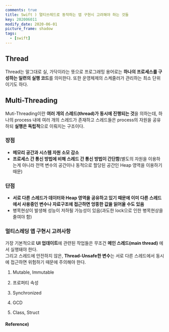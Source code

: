 ```yaml
---
comments: true
title: Swift ) 멀티쓰레드로 동작하는 앱 구현시 고려해야 하는 것들
key: 202006011
modify_date: 2020-06-01
picture_frame: shadow
tags:
  - [swift]
---
```

 
## Thread
 
Thread는 말그대로 실, 가닥이라는 뜻으로 프로그래밍 용어로는 **하나의 프로세스를 구성하는 일련의 실행 코드**를 의미한다. 또한 운영체제의 스케줄러가 관리하는 최소 단위이기도 하다.
 
## Multi-Threading
 
Muti-Threading이란 **여러 개의 스레드(thread)가 동시에 진행되는 것**을 의하는데, 하나의 process 내에 여러 개의 스레드가 존재하고 스레드들은 process의 자원을 공유하되 **실행은 독립적**으로 이뤄지는 구조이다.   
 
### 장점
 
- **메모리 공간과 시스템 자원 소모 감소**
- **프로세스 간 통신 방법에 비해 스레드 간 통신 방법이 간단함**(별도의 자원을 이용하는게 아니라 전역 변수의 공간이나 동적으로 할당된 공간인 Heap 영역을 이용하기 때문)
 
### 단점
 
- **서로 다른 스레드가 데이터와 Heap 영역을 공유하고 있기 때문에 이미 다른 스레드에서 사용중인 변수나 자료구조에 접근하면 엉뚱한 값을 읽어올 수도 있음**
- 병목현상이 발생해 성능이 저하될 가능성이 있음(과도한 lock으로 인한 병목현상을 줄여야 함)
 
### 멀티스레딩 앱 구현시 고려사항
 
가장 기본적으로 **UI 업데이트**에 관련된 작업들은 무조건 **메인 스레드(main thread)** 에서 실행돼야 한다.   
그리고 스레드에 안전하지 않은, **Thread-Unsafe한 변수**는 서로 다른 스레드에서 동시에 접근하면 위험하기 때문에 주의해야 한다.   
 
1. Mutable, Immutable
 

 
2. 프로퍼티 속성
 

 
3. Synchronized
 

 
4. GCD
 

 
5. Class, Struct
 
#### Reference)
